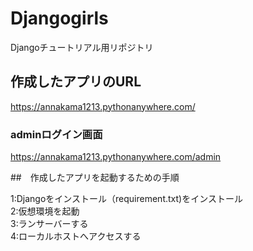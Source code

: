 # Djangogirls
Djangoチュートリアル用リポジトリ

## 作成したアプリのURL
https://annakama1213.pythonanywhere.com/
### adminログイン画面
https://annakama1213.pythonanywhere.com/admin

##　作成したアプリを起動するための手順

1:Djangoをインストール（requirement.txt)をインストール  
2:仮想環境を起動  
3:ランサーバーする  
4:ローカルホストへアクセスする   
